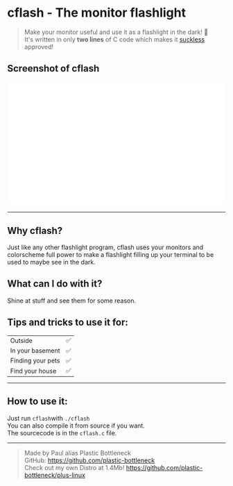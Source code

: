 # cflash - The monitor flashlight
> Make your monitor useful and use it as a flashlight in the dark! 🥹  
> It's written in only **two lines** of C code which makes it [suckless](https://suckless.org/) approved!  
## Screenshot of cflash
![cflash](https://github.com/plastic-bottleneck/cflash/blob/main/cflash.jpg)

---

## Why cflash?
Just like any other flashlight program, cflash uses your monitors and colorscheme full power to make a flashlight filling up your terminal to be used to maybe see in the dark.  
## What can I do with it?
Shine at stuff and see them for some reason.
## Tips and tricks to use it for:
<table>
<tbody>
  <tr>
    <td>Outside</td>
    <td>✅</td>
  </tr>
  <tr>
    <td>In your basement</td>
    <td>✅</td>
  </tr>
  <tr>
    <td>Finding your pets<br></td>
    <td>✅</td>
  </tr>
  <tr>
    <td>Find your house</td>
    <td>✅</td>
  </tr>
</tbody>
</table>

---

## How to use it:
Just run `cflash`with `./cflash`  
You can also compile it from source if you want.  
The sourcecode is in the `cflash.c` file.

---

> Made by Paul alias Plastic Bottleneck  
> GitHub: https://github.com/plastic-bottleneck  
> Check out my own Distro at 1.4Mb! https://github.com/plastic-bottleneck/plus-linux

